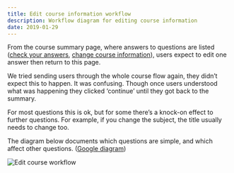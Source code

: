 ```yaml
---
title: Edit course information workflow
description: Workflow diagram for editing course information
date: 2019-01-29
---
```


From the course summary page, where answers to questions are listed ([check your answers](/publish-teacher-training-courses/new-course-iteration-14-jan#check-your-answers), [change course information](/publish-teacher-training-courses/new-course-iteration-14-jan#change-course-information)), users expect to edit one answer then return to this page.

We tried sending users through the whole course flow again, they didn’t expect this to happen. It was confusing. Though once users understood what was happening they clicked ‘continue’ until they got back to the summary.

For most questions this is ok, but for some there’s a knock-on effect to further questions. For example, if you change the subject, the title usually needs to change too.

The diagram below documents which questions are simple, and which affect other questions. ([Google diagram](https://docs.google.com/drawings/d/1OrJYSTmRSJD2GEAWFnr2lXLNo7A9J9GDsPMQUm0Pi0M/edit))

![Edit course workflow](/publish-teacher-training-courses/edit-course-workflow/workflow.svg)

